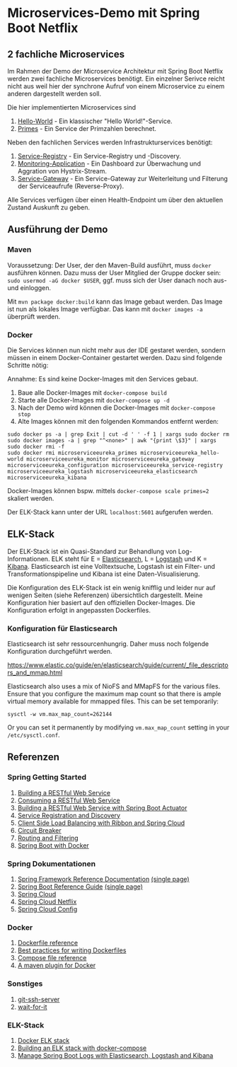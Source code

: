 # Microservices-Demo mit Spring Boot Netflix

## 2 fachliche Microservices

Im Rahmen der Demo der Microservice Architektur mit Spring Boot Netflix werden
zwei fachliche Microservices benötigt. Ein einzelner Serivce reicht nicht aus
weil hier der synchrone Aufruf von einem Microservice zu einem anderen 
dargestellt werden soll.

Die hier implementierten Microservices sind

1. [Hello-World](./hello-world) - Ein klassischer "Hello World!"-Service.
2. [Primes](./primes) - Ein Service der Primzahlen berechnet.

Neben den fachlichen Services werden Infrastrukturservices benötigt: 

1. [Service-Registry](./service-registry) - Ein Service-Registry und -Discovery.
2. [Monitoring-Application](./monitor) - Ein Dashboard zur Überwachung und 
   Aggration von Hystrix-Stream.
3. [Service-Gateway](./gateway) - Ein Service-Gateway zur Weiterleitung und 
   Filterung der Serviceaufrufe (Reverse-Proxy).

Alle Services verfügen über einen Health-Endpoint um über den aktuellen Zustand 
Auskunft zu geben.

## Ausführung der Demo

### Maven

Voraussetzung: Der User, der den Maven-Build ausführt, muss `docker` ausführen
können. Dazu muss der User Mitglied der Gruppe docker sein: 
`sudo usermod -aG docker $USER`, ggf. muss sich der User danach noch aus- und
einloggen.

Mit `mvn package docker:build` kann das Image gebaut werden. Das Image ist nun
als lokales Image verfügbar. Das kann mit `docker images -a` überprüft werden. 

### Docker

Die Services können nun nicht mehr aus der IDE gestaret werden, sondern müssen
in einem Docker-Container gestartet werden. Dazu sind folgende Schritte nötig:

Annahme: Es sind keine Docker-Images mit den Services gebaut.

1. Baue alle Docker-Images mit `docker-compose build` 
2. Starte alle Docker-Images mit `docker-compose up -d`
3. Nach der Demo wird können die Docker-Images mit `docker-compose stop`
4. Alte Images können mit den folgenden Kommandos entfernt werden:

````
sudo docker ps -a | grep Exit | cut -d ' ' -f 1 | xargs sudo docker rm
sudo docker images -a | grep "^<none>" | awk "{print \$3}" | xargs sudo docker rmi -f
sudo docker rmi microserviceeureka_primes microserviceeureka_hello-world microserviceeureka_monitor microserviceeureka_gateway microserviceeureka_configuration microserviceeureka_service-registry microserviceeureka_logstash microserviceeureka_elasticsearch microserviceeureka_kibana
````

Docker-Images können bspw. mittels `docker-compose scale primes=2` skaliert 
werden.

Der ELK-Stack kann unter der URL `localhost:5601` aufgerufen werden.

## ELK-Stack

Der ELK-Stack ist ein Quasi-Standard zur Behandlung von Log-Informationen. ELK
steht für E = [Elasticsearch](https://www.elastic.co/de/products/elasticsearch),
L = [Logstash](https://www.elastic.co/products/logstash) und K = 
[Kibana](https://www.elastic.co/de/products/kibana). Elasticsearch ist eine 
Volltextsuche, Logstash ist ein Filter- und Transformationspipeline und Kibana
ist eine Daten-Visualisierung.

Die Konfiguration des ELK-Stack ist ein wenig knifflig und leider nur auf 
wenigen Seiten (siehe Referenzen) übersichtlich dargestellt. Meine 
Konfiguration hier basiert auf den offiziellen Docker-Images. Die Konfiguration
erfolgt in angepassten Dockerfiles.

### Konfiguration für Elasticsearch

Elasticsearch ist sehr ressourcenhungrig. Daher muss noch folgende 
Konfiguration durchgeführt werden.

https://www.elastic.co/guide/en/elasticsearch/guide/current/_file_descriptors_and_mmap.html

Elasticsearch also uses a mix of NioFS and MMapFS for the various files. Ensure 
that you configure the maximum map count so that there is ample virtual memory 
available for mmapped files. This can be set temporarily:

````
sysctl -w vm.max_map_count=262144
````

Or you can set it permanently by modifying `vm.max_map_count` setting in your 
`/etc/sysctl.conf`.



## Referenzen

### Spring Getting Started
1. [Building a RESTful Web Service](https://spring.io/guides/gs/rest-service/)
2. [Consuming a RESTful Web Service](https://spring.io/guides/gs/consuming-rest/)
3. [Building a RESTful Web Service with Spring Boot Actuator](https://spring.io/guides/gs/actuator-service/)
4. [Service Registration and Discovery](https://spring.io/guides/gs/service-registration-and-discovery/)
5. [Client Side Load Balancing with Ribbon and Spring Cloud](https://spring.io/guides/gs/client-side-load-balancing/)
6. [Circuit Breaker](https://spring.io/guides/gs/circuit-breaker/)
7. [Routing and Filtering](https://spring.io/guides/gs/routing-and-filtering/)
8. [Spring Boot with Docker](https://spring.io/guides/gs/spring-boot-docker/)

### Spring Dokumentationen
1. [Spring Framework Reference Documentation](http://docs.spring.io/spring/docs/current/spring-framework-reference/html/) [(single page)](https://docs.spring.io/spring/docs/current/spring-framework-reference/htmlsingle/)
2. [Spring Boot Reference Guide](https://docs.spring.io/spring-boot/docs/current/reference/html/) [(single page)](https://docs.spring.io/spring-boot/docs/current-SNAPSHOT/reference/htmlsingle/)
3. [Spring Cloud](http://projects.spring.io/spring-cloud/spring-cloud.html)
4. [Spring Cloud Netflix](http://cloud.spring.io/spring-cloud-netflix/spring-cloud-netflix.html)
5. [Spring Cloud Config](https://cloud.spring.io/spring-cloud-config/spring-cloud-config.html)

### Docker
1. [Dockerfile reference](https://docs.docker.com/engine/reference/builder/)
2. [Best practices for writing Dockerfiles](https://docs.docker.com/engine/userguide/eng-image/dockerfile_best-practices/)
3. [Compose file reference](https://docs.docker.com/compose/compose-file/)
4. [A maven plugin for Docker ](https://github.com/spotify/docker-maven-plugin)

### Sonstiges
1. [git-ssh-server](https://github.com/unixtastic/git-ssh-server)
2. [wait-for-it](https://github.com/jdufner/wait-for-it)

### ELK-Stack
1. [Docker ELK stack](https://github.com/deviantony/docker-elk)
2. [Building an ELK stack with docker-compose](http://blog.kopis.de/2016/01/26/building-an-elk-stack-with-docker-compose/)
3. [Manage Spring Boot Logs with Elasticsearch, Logstash and Kibana](http://knes1.github.io/blog/2015/2015-08-16-manage-spring-boot-logs-with-elasticsearch-kibana-and-logstash.html)
